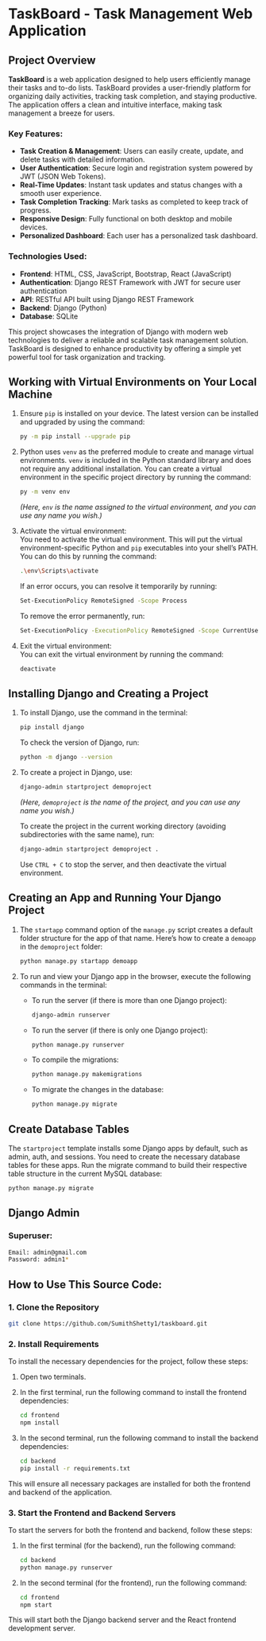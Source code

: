 # TaskBoard - Task Management Web Application

## Project Overview

**TaskBoard** is a web application designed to help users efficiently manage their tasks and to-do lists. TaskBoard provides a user-friendly platform for organizing daily activities, tracking task completion, and staying productive. The application offers a clean and intuitive interface, making task management a breeze for users.


### Key Features:
- **Task Creation & Management**: Users can easily create, update, and delete tasks with detailed information.
- **User Authentication**: Secure login and registration system powered by JWT (JSON Web Tokens).
- **Real-Time Updates**: Instant task updates and status changes with a smooth user experience.
- **Task Completion Tracking**: Mark tasks as completed to keep track of progress.
- **Responsive Design**: Fully functional on both desktop and mobile devices.
- **Personalized Dashboard**: Each user has a personalized task dashboard.

### Technologies Used:
- **Frontend**: HTML, CSS, JavaScript, Bootstrap, React (JavaScript)
- **Authentication**: Django REST Framework with JWT for secure user authentication
- **API**: RESTful API built using Django REST Framework
- **Backend**: Django (Python)
- **Database**: SQLite

This project showcases the integration of Django with modern web technologies to deliver a reliable and scalable task management solution. TaskBoard is designed to enhance productivity by offering a simple yet powerful tool for task organization and tracking.


## Working with Virtual Environments on Your Local Machine

1. Ensure `pip` is installed on your device. The latest version can be installed and upgraded by using the command:
    ```bash
    py -m pip install --upgrade pip
    ```

2. Python uses `venv` as the preferred module to create and manage virtual environments. `venv` is included in the Python standard library and does not require any additional installation. You can create a virtual environment in the specific project directory by running the command:
    ```bash
    py -m venv env
    ```
    *(Here, `env` is the name assigned to the virtual environment, and you can use any name you wish.)*

3. Activate the virtual environment:  
   You need to activate the virtual environment. This will put the virtual environment-specific Python and `pip` executables into your shell’s PATH. You can do this by running the command:
    ```bash
    .\env\Scripts\activate
    ```

    If an error occurs, you can resolve it temporarily by running:
    ```bash
    Set-ExecutionPolicy RemoteSigned -Scope Process
    ```

    To remove the error permanently, run:
    ```bash
    Set-ExecutionPolicy -ExecutionPolicy RemoteSigned -Scope CurrentUser
    ```

4. Exit the virtual environment:  
   You can exit the virtual environment by running the command:
    ```bash
    deactivate
    ```

## Installing Django and Creating a Project

1. To install Django, use the command in the terminal:
    ```bash
    pip install django
    ```

   To check the version of Django, run:
    ```bash
    python -m django --version
    ```

2. To create a project in Django, use:
    ```bash
    django-admin startproject demoproject
    ```
    *(Here, `demoproject` is the name of the project, and you can use any name you wish.)*

   To create the project in the current working directory (avoiding subdirectories with the same name), run:
    ```bash
    django-admin startproject demoproject .
    ```

   Use `CTRL + C` to stop the server, and then deactivate the virtual environment.

## Creating an App and Running Your Django Project

1. The `startapp` command option of the `manage.py` script creates a default folder structure for the app of that name. Here’s how to create a `demoapp` in the `demoproject` folder:
    ```bash
    python manage.py startapp demoapp
    ```

2. To run and view your Django app in the browser, execute the following commands in the terminal:
    - To run the server (if there is more than one Django project):
        ```bash
        django-admin runserver
        ```
    - To run the server (if there is only one Django project):
        ```bash
        python manage.py runserver
        ```

    - To compile the migrations:
        ```bash
        python manage.py makemigrations
        ```

    - To migrate the changes in the database:
        ```bash
        python manage.py migrate
        ```

## Create Database Tables

The `startproject` template installs some Django apps by default, such as admin, auth, and sessions. You need to create the necessary database tables for these apps. Run the migrate command to build their respective table structure in the current MySQL database:
```bash
python manage.py migrate
```

## Django Admin
### Superuser:
```bash
Email: admin@gmail.com  
Password: admin1*
```


## How to Use This Source Code:
### 1. Clone the Repository
```bash
git clone https://github.com/SumithShetty1/taskboard.git
```

### 2. Install Requirements
To install the necessary dependencies for the project, follow these steps:

1. Open two terminals.

2. In the first terminal, run the following command to install the frontend dependencies:

    ```bash
    cd frontend
    npm install
    ```

3. In the second terminal, run the following command to install the backend dependencies:

    ```bash
    cd backend
    pip install -r requirements.txt
    ```

This will ensure all necessary packages are installed for both the frontend and backend of the application.


### 3. Start the Frontend and Backend Servers
To start the servers for both the frontend and backend, follow these steps:

1. In the first terminal (for the backend), run the following command:

    ```bash
    cd backend
    python manage.py runserver
    ```

2. In the second terminal (for the frontend), run the following command:

    ```bash
    cd frontend
    npm start
    ```

This will start both the Django backend server and the React frontend development server.
